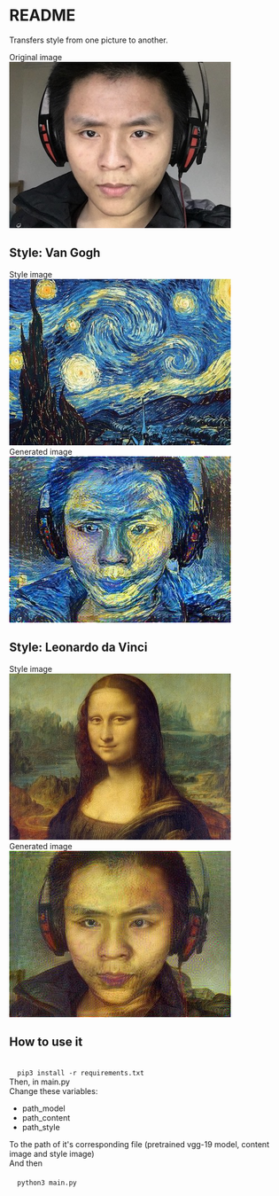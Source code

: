 # README

Transfers style from one picture to another.

Original image </br>
<img src='pics/original.jpg'>

## Style: Van Gogh
Style image </br>
<img src='pics/van.jpg'> </br>
Generated image </br>
<img src='pics/generated_van.jpg'>

## Style: Leonardo da Vinci
Style image </br>
<img src='pics/mona.jpg'> </br>
Generated image </br>
<img src='pics/generated_mona.jpg'>

## How to use it
<code>
  pip3 install -r requirements.txt
</code>
Then, in main.py </br>
Change these variables:
<ul>
  <li> path_model </li>
  <li> path_content </li>
  <li> path_style </li>
</ul>
To the path of it's corresponding file (pretrained vgg-19 model, content image and style image) </br>
And then </br>
<code>
  python3 main.py
</code>

